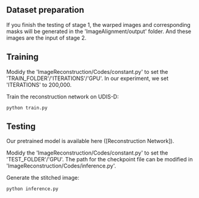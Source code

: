 ## Dataset preparation
If you finish the testing of stage 1, the warped images and corresponding masks will be generated in the 'ImageAlignment/output' folder. And these images are the input of stage 2.

## Training
Modidy the 'ImageReconstruction/Codes/constant.py' to set the 'TRAIN_FOLDER'/'ITERATIONS'/'GPU'. In our experiment, we set 'ITERATIONS' to 200,000.

Train the reconstruction network on UDIS-D:
```
python train.py
```

## Testing 
Our pretrained model is available here ([Reconstruction Network]).

Modidy the 'ImageReconstruction/Codes/constant.py' to set the 'TEST_FOLDER'/'GPU'. The path for the checkpoint file can be modified in 'ImageReconstruction/Codes/inference.py'.

Generate the stitched image:
```
python inference.py
```
